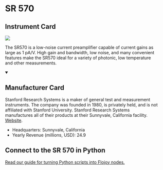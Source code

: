 
# SR 570

## Instrument Card

<img src="https://v5.airtableusercontent.com/v1/19/19/1691539200000/30wTXn1dN3W0WAIpVFUNxA/HgqSd5hUGUckomgRbma5dYmlyjv9Yaok3-ymhEt9eZ1YJjHotz0CeNx-Wp5fCAQmMwdnU7TznJDHy6erGWUEd3EmyakwzAH0iO2pU4fHuyM/-iPEhVzYxXUc3mATUBtsrW6p3VRIZUQKE1YTqgp85es"/>
<p>The SR570 is a low-noise current preamplifier capable of current gains as large as 1 pA/V. High gain and bandwidth, low noise, and many convenient features make the SR570 ideal for a variety of photonic, low temperature and other measurements.</p>

<details open>
<summary><h2>Manufacturer Card</h2></summary>

Stanford Research Systems is a maker of general test and measurement instruments. The company was founded in 1980, is privately held, and is not affiliated with Stanford University. Stanford Research Systems manufactures all of their products at their Sunnyvale, California facility. <a href="https://www.thinksrs.com/index.html">Website</a>.

<ul>
  <li>Headquarters: Sunnyvale, California</li>
  <li>Yearly Revenue (millions, USD): 24.9</li>
</ul>
</details>

## Connect to the SR 570 in Python

[Read our guide for turning Python scripts into Flojoy nodes.](https://docs.flojoy.ai/custom-nodes/creating-custom-node/)



